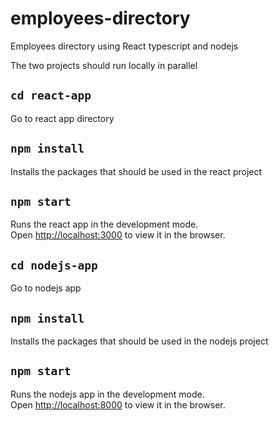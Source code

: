 # employees-directory
Employees directory using React typescript and nodejs 

The two projects should run locally in parallel

## `cd react-app`
Go to react app directory 

## `npm install`
Installs the packages that should be used in the react project 

## `npm start`
Runs the react app in the development mode.<br />
Open [http://localhost:3000](http://localhost:3000) to view it in the browser.

## `cd nodejs-app`
Go to nodejs app

## `npm install`
Installs the packages that should be used in the nodejs project 

## `npm start`
Runs the nodejs app in the development mode.<br />
Open [http://localhost:8000](http://localhost:8000) to view it in the browser.


